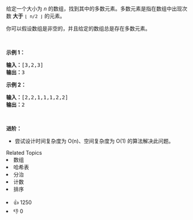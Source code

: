 <p>给定一个大小为 <em>n </em>的数组，找到其中的多数元素。多数元素是指在数组中出现次数 <strong>大于</strong> <code>⌊ n/2 ⌋</code> 的元素。</p>

<p>你可以假设数组是非空的，并且给定的数组总是存在多数元素。</p>

<p> </p>

<p><strong>示例 1：</strong></p>

<pre>
<strong>输入：</strong>[3,2,3]
<strong>输出：</strong>3</pre>

<p><strong>示例 2：</strong></p>

<pre>
<strong>输入：</strong>[2,2,1,1,1,2,2]
<strong>输出：</strong>2
</pre>

<p> </p>

<p><strong>进阶：</strong></p>

<ul>
	<li>尝试设计时间复杂度为 O(n)、空间复杂度为 O(1) 的算法解决此问题。</li>
</ul>
<div><div>Related Topics</div><div><li>数组</li><li>哈希表</li><li>分治</li><li>计数</li><li>排序</li></div></div><br><div><li>👍 1250</li><li>👎 0</li></div>